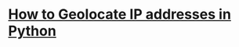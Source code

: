# [How to Geolocate IP addresses in Python](https://www.thepythoncode.com/article/geolocate-ip-addresses-with-ipinfo-in-python)